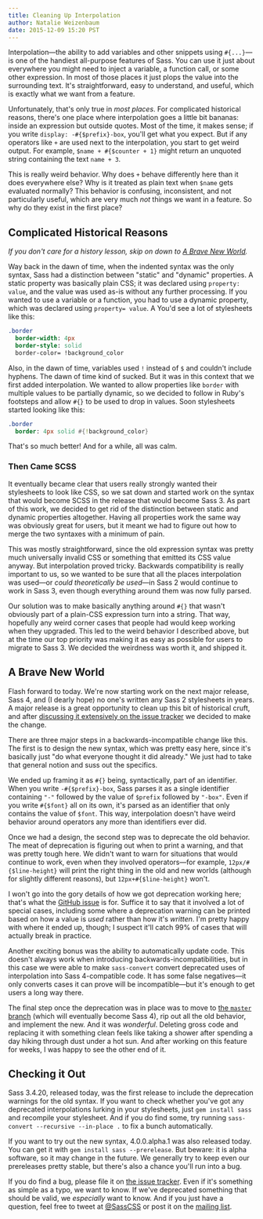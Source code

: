 ```yaml
---
title: Cleaning Up Interpolation
author: Natalie Weizenbaum
date: 2015-12-09 15:20 PST
---
```


Interpolation—the ability to add variables and other snippets using `#{...}`—is
one of the handiest all-purpose features of Sass. You can use it just about
everywhere you might need to inject a variable, a function call, or some other
expression. In most of those places it just plops the value into the surrounding
text. It's straightforward, easy to understand, and useful, which is exactly
what we want from a feature.

Unfortunately, that's only true in *most places*. For complicated historical
reasons, there's one place where interpolation goes a little bit bananas: inside
an expression but outside quotes. Most of the time, it makes sense; if you write
`display: -#{$prefix}-box`, you'll get what you expect. But if any operators
like `+` are used next to the interpolation, you start to get weird output. For
example, `$name + #{$counter + 1}` might return an unquoted string containing
the text `name + 3`.

This is really weird behavior. Why does `+` behave differently here than it does
everywhere else? Why is it treated as plain text when `$name` gets evaluated
normally? This behavior is confusing, inconsistent, and not particularly useful,
which are very much *not* things we want in a feature. So why do they exist in
the first place?

## Complicated Historical Reasons

*If you don't care for a history lesson, skip on down to [A Brave New
World](#a-brave-new-world).*

Way back in the dawn of time, when the indented syntax was the only syntax, Sass
had a distinction between "static" and "dynamic" properties. A static property
was basically plain CSS; it was declared using `property: value`, and the value
was used as-is without any further processing. If you wanted to use a variable
or a function, you had to use a dynamic property, which was declared using
`property= value`. A You'd see a lot of stylesheets like this:

```sass
.border
  border-width: 4px
  border-style: solid
  border-color= !background_color
```

Also, in the dawn of time, variables used `!` instead of `$` and couldn't
include hyphens. The dawn of time kind of sucked. But it was in this context
that we first added interpolation. We wanted to allow properties like `border`
with multiple values to be partially dynamic, so we decided to follow in Ruby's
footsteps and allow `#{}` to be used to drop in values. Soon stylesheets started
looking like this:

```sass
.border
  border: 4px solid #{!background_color}
```

That's so much better! And for a while, all was calm.

### Then Came SCSS

It eventually became clear that users really strongly wanted their stylesheets
to look like CSS, so we sat down and started work on the syntax that would
become SCSS in the release that would become Sass 3. As part of this work, we
decided to get rid of the distinction between static and dynamic properties
altogether. Having all properties work the same way was obviously great for
users, but it meant we had to figure out how to merge the two syntaxes with a
minimum of pain.

This was mostly straightforward, since the old expression syntax was pretty much
universally invalid CSS or something that emitted its CSS value anyway. But
interpolation proved tricky. Backwards compatibility is really important to us,
so we wanted to be sure that all the places interpolation was used—or *could
theoretically be used*—in Sass 2 would continue to work in Sass 3, even though
everything around them was now fully parsed.

Our solution was to make basically anything around `#{}` that wasn't obviously
part of a plain-CSS expression turn into a string. That way, hopefully any weird
corner cases that people had would keep working when they upgraded. This led to
the weird behavior I described above, but at the time our top priority was
making it as easy as possible for users to migrate to Sass 3. We decided the
weirdness was worth it, and shipped it.

## A Brave New World

Flash forward to today. We're now starting work on the next major release, Sass
4, and (I dearly hope) no one's written any Sass 2 stylesheets in years. A major
release is a great opportunity to clean up this bit of historical cruft, and
after [discussing it extensively on the issue
tracker](https://github.com/sass/sass/issues/1778) we decided to make the
change.

There are three major steps in a backwards-incompatible change like this. The
first is to design the new syntax, which was pretty easy here, since it's
basically just "do what everyone thought it did already." We just had to take
that general notion and suss out the specifics.

We ended up framing it as `#{}` being, syntactically, part of an identifier.
When you write `-#{$prefix}-box`, Sass parses it as a single identifier
containing `"-"` followed by the value of `$prefix` followed by `"-box"`. Even
if you write `#{$font}` all on its own, it's parsed as an identifier that only
contains the value of `$font`. This way, interpolation doesn't have weird
behavior around operators any more than identifiers ever did.

Once we had a design, the second step was to deprecate the old behavior. The
meat of deprecation is figuring out when to print a warning, and that was pretty
tough here. We didn't want to warn for situations that would continue to work,
even when they involved operators—for example, `12px/#{$line-height}` will print
the right thing in the old and new worlds (although for slightly different
reasons), but `12px+#{$line-height}` won't.

I won't go into the gory details of how we got deprecation working here; that's
what the [GitHub issue](https://github.com/sass/sass/issues/1778) is for.
Suffice it to say that it involved a lot of special cases, including some where
a deprecation warning can be printed based on how a value is *used* rather than
how it's *written*. I'm pretty happy with where it ended up, though; I suspect
it'll catch 99% of cases that will actually break in practice.

Another exciting bonus was the ability to automatically update code. This
doesn't always work when introducing backwards-incompatibilities, but in this
case we were able to make `sass-convert` convert deprecated uses of
interpolation into Sass 4-compatible code. It has some false negatives—it only
converts cases it can prove will be incompatible—but it's enough to get users a
long way there.

The final step once the deprecation was in place was to move to [the `master`
branch](https://github.com/sass/sass/commits/master) (which will eventually
become Sass 4), rip out all the old behavior, and implement the new. And it was
*wonderful*. Deleting gross code and replacing it with something clean feels
like taking a shower after spending a day hiking through dust under a hot sun.
And after working on this feature for weeks, I was happy to see the other end of
it.

## Checking it Out

Sass 3.4.20, released today, was the first release to include the deprecation
warnings for the old syntax. If you want to check whether you've got any
deprecated interpolations lurking in your stylesheets, just `gem install sass`
and recompile your stylesheet. And if you do find some, try running
`sass-convert --recursive --in-place .` to fix a bunch automatically.

If you want to try out the new syntax, 4.0.0.alpha.1 was also released today.
You can get it with `gem install sass --prerelease`. But beware: it is alpha
software, so it may change in the future. We generally try to keep even our
prereleases pretty stable, but there's also a chance you'll run into a bug.

If you do find a bug, please file it on [the issue
tracker](https://github.com/sass/sass/issues). Even if it's something as simple
as a typo, we want to know. If we've deprecated something that should be valid,
we *especially* want to know. And if you just have a question, feel free to
tweet at [@SassCSS](https://twitter.com/SassCSS) or post it on the [mailing
list](https://groups.google.com/forum/#!forum/sass-lang).
